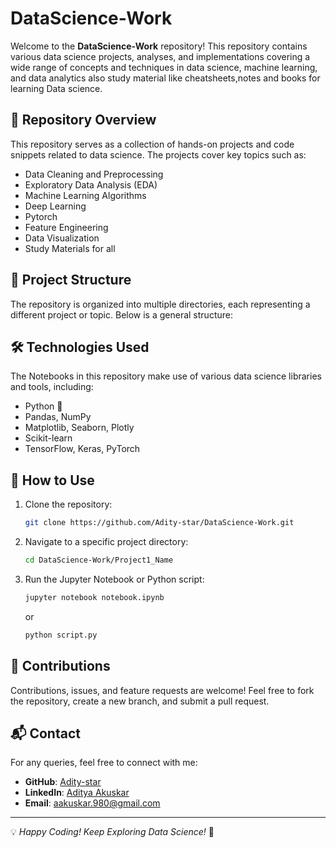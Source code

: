 # DataScience-Work

Welcome to the **DataScience-Work** repository! This repository contains various data science projects, analyses, and implementations covering a wide range of concepts and techniques in data science, machine learning, and data analytics also study material like cheatsheets,notes and books for learning Data science.

## 📌 Repository Overview
This repository serves as a collection of hands-on projects and code snippets related to data science. The projects cover key topics such as:
- Data Cleaning and Preprocessing
- Exploratory Data Analysis (EDA)
- Machine Learning Algorithms
- Deep Learning
- Pytorch
- Feature Engineering
- Data Visualization
- Study Materials for all

## 📂 Project Structure
The repository is organized into multiple directories, each representing a different project or topic. Below is a general structure:


## 🛠️ Technologies Used
The Notebooks in this repository make use of various data science libraries and tools, including:
- Python 🐍
- Pandas, NumPy
- Matplotlib, Seaborn, Plotly
- Scikit-learn
- TensorFlow, Keras, PyTorch

## 📖 How to Use
1. Clone the repository:
   ```bash
   git clone https://github.com/Adity-star/DataScience-Work.git
   ```
2. Navigate to a specific project directory:
   ```bash
   cd DataScience-Work/Project1_Name
   ```
4. Run the Jupyter Notebook or Python script:
   ```bash
   jupyter notebook notebook.ipynb
   ```
   or
   ```bash
   python script.py
   ```

## 📢 Contributions
Contributions, issues, and feature requests are welcome! Feel free to fork the repository, create a new branch, and submit a pull request.

## 📬 Contact
For any queries, feel free to connect with me:
- **GitHub**: [Adity-star](https://github.com/Adity-star)
- **LinkedIn**: [Aditya Akuskar](www.linkedin.com/in/aditya-akuskar-27b43533a)
- **Email**: aakuskar.980@gmail.com

---
💡 _Happy Coding! Keep Exploring Data Science!_ 🚀

